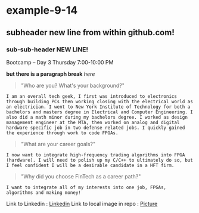 # example-9-14
## subheader new line from within github.com!
### sub-sub-header NEW LINE!
Bootcamp – Day 3 Thursday 7:00-10:00 PM

**but there is a paragraph break** *here*

> "Who are you? What's your background?"

`I am an overall tech geek, I first was introduced to electronics through building PCs then working closing with the electrical world as an electrician.
I went to New York Institute of Technology for both a bachelors and masters degree in Electrical and Computer Engineering. I also did a math minor during my bachelors degree.
I worked as design management engineer at the MTA, then worked on analog and digital hardware specific job in two defense related jobs. I quickly gained the experience through
work to code FPGAs.` 

> "What are your career goals?"

`I now want to integrate high-frequency trading algorithms into FPGA (hardware). I will need to polish up my C/C++ to ultimately do so, but I feel confident I will be a desirable candidate
in a HFT firm.` 

> "Why did you choose FinTech as a career path?"

`I want to integrate all of my interests into one job, FPGAs, algorithms and making money!`

Link to Linkedin : [Linkedin](http.linkedin.com)
Link to local image in repo : [Picture](image.jpg)

